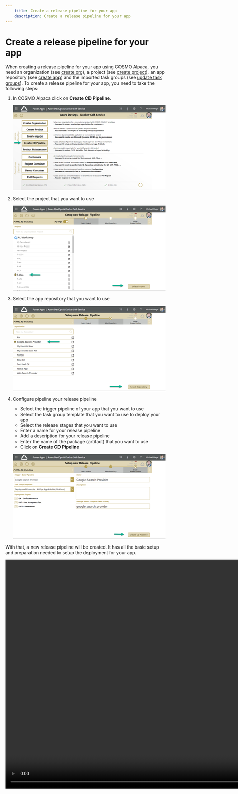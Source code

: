 ```yaml
---
    title: Create a release pipeline for your app
    description: Create a release pipeline for your app
---
```


# Create a release pipeline for your app

When creating a release pipeline for your app using COSMO Alpaca, you need an organization (see [create org][create-org]), a project (see [create project][create-project]), an app repository (see [create app][create-app]) and the imported task groups (see [update task groups][update-task-groups]). To create a release pipeline for your app, you need to take the following steps:

1. In COSMO Alpaca click on **Create CD Pipeline**.

    ![Create CD Pipeline](../media/powerapps/create-release-pipeline-01.png "Create CD Pipeline")

1. Select the project that you want to use

    ![Create CD Pipeline](../media/powerapps/create-release-pipeline-02.png "Create CD Pipeline")

1. Select the app repository that you want to use

    ![Create CD Pipeline](../media/powerapps/create-release-pipeline-03.png "Create CD Pipeline")

1. Configure pipeline your release pipeline
    * Select the trigger pipeline of your app that you want to use
    * Select the task group template that you want to use to deploy your app
    * Select the release stages that you want to use
    * Enter a name for your release pipeline
    * Add a description for your release pipeline
    * Enter the name of the package (artifact) that you want to use
    * Click on **Create CD Pipeline**

    ![Create CD Pipeline](../media/powerapps/create-release-pipeline-04.png "Create CD Pipeline")

With that, a new release pipeline will be created. It has all the basic setup and preparation needed to setup the deployment for your app.

<video width="1280px" height="720px" controls>
  <source src="../media/powerapps/create-release-pipeline.webm" type='video/webm; codecs="vp8, vorbis"'>
  Your browser does not support the video tag.
</video>

[create-org]: ../getting-started/create-org.md
[create-project]: create-project.md
[create-app]: create-app.md
[update-task-groups]: update-task-groups.md
